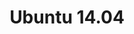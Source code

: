 ---
title: Ubuntu 14.04
architecture: x64
memory: 512 MiB
disk: 10 GiB
display: VGA
spice_installed: true
username: ubuntu
password: ubuntu
screenshot: ubuntu-14.04-x64.png
download: 
---